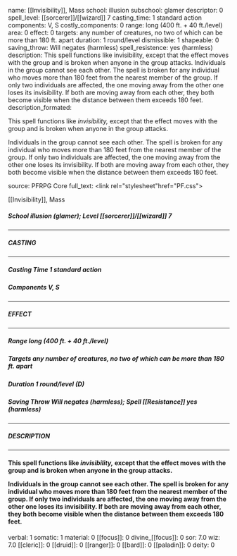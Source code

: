 name: [[Invisibility]], Mass
school: illusion
subschool: glamer
descriptor: 0
spell_level: [[sorcerer]]/[[wizard]] 7
casting_time: 1 standard action
components: V, S
costly_components: 0
range: long (400 ft. + 40 ft./level)
area: 0
effect: 0
targets: any number of creatures, no two of which can be more than 180 ft. apart
duration: 1 round/level
dismissible: 1
shapeable: 0
saving_throw: Will negates (harmless)
spell_resistence: yes (harmless)
description: This spell functions like invisibility, except that the effect moves with the group and is broken when anyone in the group attacks.  Individuals in the group cannot see each other. The spell is broken for any individual who moves more than 180 feet from the nearest member of the group. If only two individuals are affected, the one moving away from the other one loses its invisibility. If both are moving away from each other, they both become visible when the distance between them exceeds 180 feet.
description_formated: <p>This spell functions like <i>invisibility,</i> except that the effect moves with the group and is broken when anyone in the group attacks.</p><p>Individuals in the group cannot see each other. The spell is broken for any individual who moves more than 180 feet from the nearest member of the group. If only two individuals are affected, the one moving away from the other one loses its invisibility. If both are moving away from each other, they both become visible when the distance between them exceeds 180 feet.</p>
source: PFRPG Core
full_text: <link rel="stylesheet"href="PF.css"><div class="heading"><p class="alignleft">[[Invisibility]], Mass</p><div style="clear: both;"></div></div><div><h5><b>School </b>illusion (glamer); <b>Level </b>[[sorcerer]]/[[wizard]] 7</h5></div><hr/><div><h5><b>CASTING</b></h5></div><hr/><div><h5><b>Casting Time </b>1 standard action</h5><h5><b>Components </b>V, S</h5></div><hr/><div><h5><b>EFFECT</b></h5></div><hr/><div><h5><b>Range </b>long (400 ft. + 40 ft./level)</h5><h5><b>Targets </b>any number of creatures, no two of which can be more than 180 ft. apart</h5><h5><b>Duration </b>1 round/level (D)</h5><h5><b>Saving Throw </b>Will negates (harmless); <b>Spell [[Resistance]] </b>yes (harmless)</h5></div><hr/><div><h5><b>DESCRIPTION</b></h5></div><hr/><div><h4><p>This spell functions like <i>invisibility,</i> except that the effect moves with the group and is broken when anyone in the group attacks.</p><p>Individuals in the group cannot see each other. The spell is broken for any individual who moves more than 180 feet from the nearest member of the group. If only two individuals are affected, the one moving away from the other one loses its invisibility. If both are moving away from each other, they both become visible when the distance between them exceeds 180 feet.</p></h4></div>
verbal: 1
somatic: 1
material: 0
[[focus]]: 0
divine_[[focus]]: 0
sor: 7.0
wiz: 7.0
[[cleric]]: 0
[[druid]]: 0
[[ranger]]: 0
[[bard]]: 0
[[paladin]]: 0
deity: 0
